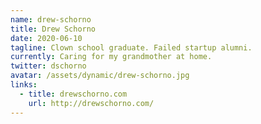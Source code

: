 ```yaml
---
name: drew-schorno
title: Drew Schorno
date: 2020-06-10
tagline: Clown school graduate. Failed startup alumni.
currently: Caring for my grandmother at home.
twitter: dschorno
avatar: /assets/dynamic/drew-schorno.jpg
links:
  - title: drewschorno.com
    url: http://drewschorno.com/
---
```

